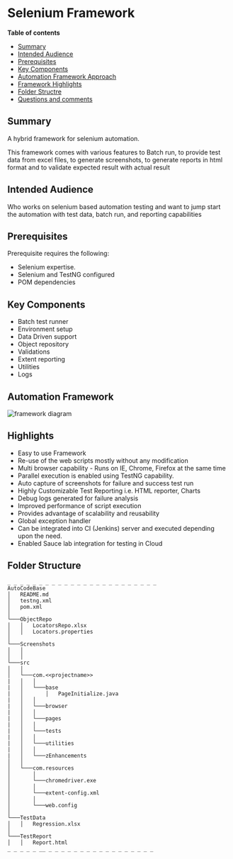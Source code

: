 # Selenium Framework

**Table of contents**

* [Summary](#summary)
* [Intended Audience](#audience)
* [Prerequisites](#prerequisites)
* [Key Components](#components)
* [Automation Framework Approach](#approach)
* [Framework Highlights](#highlights)
* [Folder Structre](#structure)
* [Questions and comments](#questions)

<a name="summary"></a>
## Summary ##
A hybrid framework for selenium automation.

This framework comes with various features to Batch run, to provide test data from excel files, to generate screenshots, to generate reports in html format and to validate expected result with actual result

<a name="audience"></a>
## Intended Audience ##
Who works on selenium based automation testing and want to jump start the automation with test data, batch run, and reporting capabilities

<a name="prerequisites"></a>
## Prerequisites ##

Prerequisite requires the following:

  - Selenium expertise.
  - Selenium and TestNG configured
  - POM dependencies

<a name="components"></a>
## Key Components ##

  - Batch test runner
  - Environment setup
  - Data Driven support
  - Object repository
  - Validations
  - Extent reporting
  - Utilities
  - Logs

<a name="approach"></a>
## Automation Framework ##
![framework diagram](https://user-images.githubusercontent.com/41419116/42936143-f9202290-8b68-11e8-9e8f-0e0cf0d1f847.png)

<a name="highlights"></a>
## Highlights ##

  - Easy to use Framework
  - Re-use of the web scripts mostly without any modification
  - Multi browser capability - Runs on IE, Chrome, Firefox at the same time
  - Parallel execution is enabled using TestNG capability.
  - Auto capture of screenshots for failure and success test run
  - Highly Customizable Test Reporting i.e. HTML reporter, Charts
  - Debug logs generated for failure analysis
  - Improved performance of script execution
  - Provides advantage of scalability and reusability
  - Global exception handler
  - Can be integrated into CI (Jenkins) server and executed depending upon the need.
  - Enabled Sauce lab integration for testing in Cloud

<a name="structure"></a>
## Folder Structure ##


```
_ _ _ _ _ _ _ _ _ _ _ _ _ _ _ _ _ _ _ _ _ _ _ _
AutoCodeBase
│   README.md
│   testng.xml
│   pom.xml
│
└───ObjectRepo
│   │   LocatorsRepo.xlsx
│   │   Locators.properties
│
└───Screenshots
│   │
│   │
└───src
│   │
│   └───com.<<projectname>>
|   │   │
|   │   └───base
|   │       │   PageInitialize.java
|   │   │
|   │   └───browser
|   │   │
|   │   └───pages
|   │   │
|   │   └───tests
|   │   │
|   │   └───utilities
|   │   │
|   │   └───zEnhancements
│   │
│   └───com.resources
│       │
│       └───chromedriver.exe
│       │
│       └───extent-config.xml
│       │
│       └───web.config
│
└───TestData
│   │   Regression.xlsx
│
└───TestReport
│   │   Report.html
_ _ _ _ _ __ _ _ _ _ _ _ _ _ _ _ _ _ _ _ _ _ _
```
